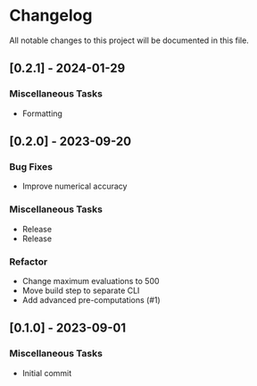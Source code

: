 # Changelog

All notable changes to this project will be documented in this file.

## [0.2.1] - 2024-01-29

### Miscellaneous Tasks

- Formatting

## [0.2.0] - 2023-09-20

### Bug Fixes

- Improve numerical accuracy

### Miscellaneous Tasks

- Release
- Release

### Refactor

- Change maximum evaluations to 500
- Move build step to separate CLI
- Add advanced pre-computations (#1)

## [0.1.0] - 2023-09-01

### Miscellaneous Tasks

- Initial commit

<!-- CEMS BV. -->

